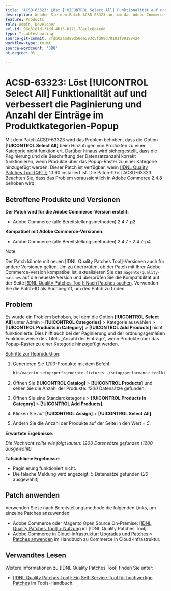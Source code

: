 ```yaml
---
title: 'ACSD-63323: Löst [!UICONTROL Select All] Funktionalität auf und verbessert die Paginierung und Anzahl der Einträge im Produktkategorien-Popup'
description: Wenden Sie den Patch ACSD-63323 an, um das Adobe Commerce-Problem zu beheben, bei dem die Option [!UICONTROL Select All] nicht funktioniert, wenn Produkte zu einer Kategorie hinzugefügt werden. Darüber hinaus wird sichergestellt, dass die Paginierung und die Beschriftung der Datensatzanzahl korrekt funktionieren, wenn Produkte über das Popup-Raster zu einer Kategorie hinzugefügt werden.
feature: Products
role: Admin, Developer
exl-id: 96e318fd-f1dd-4b15-b171-78ae1c8e4e0d
type: Troubleshooting
source-git-commit: 7fdb02a6d89d50ea593c5fd99d78101f89198424
workflow-type: tm+mt
source-wordcount: '388'
ht-degree: 0%

---
```


# ACSD-63323: Löst [!UICONTROL Select All] Funktionalität auf und verbessert die Paginierung und Anzahl der Einträge im Produktkategorien-Popup

Mit dem Patch ACSD-63323 wird das Problem behoben, dass die Option **[!UICONTROL Select All]** beim Hinzufügen von Produkten zu einer Kategorie nicht funktioniert. Darüber hinaus wird sichergestellt, dass die Paginierung und die Beschriftung der Datensatzanzahl korrekt funktionieren, wenn Produkte über das Popup-Raster zu einer Kategorie hinzugefügt werden. Dieser Patch ist verfügbar, wenn [[!DNL Quality Patches Tool (QPT)]](/help/tools/quality-patches-tool/quality-patches-tool-to-self-serve-quality-patches.md) 1.1.60 installiert ist. Die Patch-ID ist ACSD-63323. Beachten Sie, dass das Problem voraussichtlich in Adobe Commerce 2.4.8 behoben wird.

## Betroffene Produkte und Versionen

**Der Patch wird für die Adobe Commerce-Version erstellt:**
* Adobe Commerce (alle Bereitstellungsmethoden) 2.4.7-p2

**Kompatibel mit Adobe Commerce-Versionen:**
* Adobe Commerce (alle Bereitstellungsmethoden) 2.4.7 - 2.4.7-p4

>[!NOTE]
>
>Der Patch könnte mit neuen [!DNL Quality Patches Tool]-Versionen auch für andere Versionen gelten. Um zu überprüfen, ob der Patch mit Ihrer Adobe Commerce-Version kompatibel ist, aktualisieren Sie das `magento/quality-patches` auf die neueste Version und überprüfen Sie die Kompatibilität auf der Seite [[!DNL Quality Patches Tool]: Nach Patches suchen](https://experienceleague.adobe.com/tools/commerce-quality-patches/index.html). Verwenden Sie die Patch-ID als Suchbegriff, um den Patch zu finden.

## Problem

Es wurde ein Problem behoben, bei dem die Option **[!UICONTROL Select All]** unter Admin > **[!UICONTROL Categories]** > Kategorie auswählen > **[!UICONTROL Products in Category]** > **[!UICONTROL Add Products]** nicht funktionierte. Dies hilft auch bei der Paginierung und der ordnungsgemäßen Funktionsweise des Titels „Anzahl der Einträge“, wenn Produkte über das Popup-Raster zu einer Kategorie hinzugefügt werden.


<u>Schritte zur Reproduktion</u>:

1. Generieren Sie *1200*-Produkte mit dem Befehl :

   ```bash
   bin/magento setup:perf:generate-fixtures ./setup/performance-toolkit/profiles/ce/small.xml
   ```

1. Öffnen Sie **[!UICONTROL Catalog]** > **[!UICONTROL Products]** und sehen Sie die Anzahl der Produkte: *1200* Datensätze gefunden.
1. Öffnen Sie eine Standardkategorie > **[!UICONTROL Products in Category]** > **[!UICONTROL Add Products]**.
1. Klicken Sie auf **[!UICONTROL Assign]** > **[!UICONTROL Select All]**.
1. Ändern Sie die Anzahl der Produkte auf der Seite in den Wert = *5*.


**Erwartete Ergebnisse**:

*Die Nachricht sollte wie folgt lauten: 1200 Datensätze gefunden (1200 ausgewählt)*

**Tatsächliche Ergebnisse**:

* Paginierung funktioniert nicht.
* Die falsche Meldung wird angezeigt: *5* Datensätze gefunden (*20* ausgewählt)

## Patch anwenden

Verwenden Sie je nach Bereitstellungsmethode die folgenden Links, um einzelne Patches anzuwenden:

* Adobe Commerce oder Magento Open Source On-Premise: [[!DNL Quality Patches Tool] > Nutzung](/help/tools/quality-patches-tool/usage.md) im [!DNL Quality Patches Tool].
* Adobe Commerce in Cloud-Infrastruktur: [Upgrades und Patches > Patches anwenden](https://experienceleague.adobe.com/docs/commerce-cloud-service/user-guide/develop/upgrade/apply-patches.html) im Handbuch zu Commerce in Cloud-Infrastruktur.


## Verwandtes Lesen

Weitere Informationen zu [!DNL Quality Patches Tool] finden Sie unter:

* [[!DNL Quality Patches Tool]: Ein Self-Service-Tool für hochwertige Patches](/help/tools/quality-patches-tool/quality-patches-tool-to-self-serve-quality-patches.md) im Tools-Handbuch.
